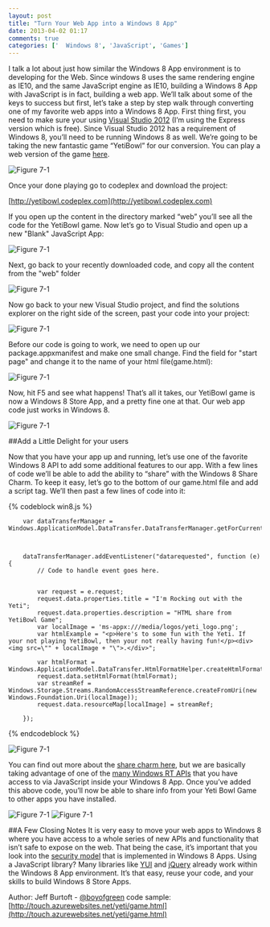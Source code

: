 ```yaml
---
layout: post
title: "Turn Your Web App into a Windows 8 App"
date: 2013-04-02 01:17
comments: true
categories: ['  Windows 8', 'JavaScript', 'Games']
---
```

I talk a lot about just how similar the Windows 8 App environment is to developing for the Web.  Since windows 8 uses the same rendering engine as IE10, and the same JavaScript engine as IE10, building a Windows 8 App with JavaScript is in fact, building a web app.  We’ll talk about some of the keys to success but first, let’s take a step by step walk through converting one of my favorite web apps into a Windows 8 App.
First thing first, you need to make sure your using [Visual Studio 2012](http://www.microsoft.com/visualstudio/eng/products/visual-studio-express-products) (I’m using the Express version which is free).  Since Visual Studio 2012 has a requirement of Windows 8, you’ll need to be running Windows 8 as well.
We’re going to be taking the new fantastic game “YetiBowl” for our conversion.  You can play a web version of the game [here](http://touch.azurewebsites.net/yeti/game.html). 

<img class="figure" alt="Figure 7-1" src="/images/win8app/ieweb.png"> 

Once your done playing go to codeplex and download the project: 

[http://yetibowl.codeplex.com](http://yetibowl.codeplex.com)

If you open up the content in the directory marked “web”  you’ll see all the code for the YetiBowl game.  Now let’s go to Visual Studio and open up a new "Blank" JavaScript App:

<img class="figure" alt="Figure 7-1" src="/images/win8app/VS1.PNG"> 

Next, go back to your recently downloaded code, and copy all the content from the "web" folder

<img class="figure" alt="Figure 7-1" src="/images/win8app/VS2.png"> 

Now go back to your new Visual Studio project, and find the solutions explorer on the right side of the screen, past your code into your project:

<img class="figure" alt="Figure 7-1" src="/images/win8app/VS3.png"> 

Before our code is going to work, we need to open up our package.appxmanifest and make one small change.  Find the field for "start page" and change it to the name of your html file(game.html):

<img class="figure" alt="Figure 7-1" src="/images/win8app/VS4.PNG"> 

Now, hit F5 and see what happens!  That’s all it takes, our YetiBowl game is now a Windows 8 Store App, and a pretty fine one at that.  Our web app code just works in Windows 8.

<img class="figure" alt="Figure 7-1" src="/images/win8app/VS5.PNG"> 

##Add a Little Delight for your users

Now that you have your app up and running, let’s use one of the favorite Windows 8 API to add some additional features to our app.  With a few lines of code we’ll be able to add the ability to “share” with the Windows 8 Share Charm.
  To keep it easy, let’s go to the bottom of our game.html file and add a script tag.  We’ll then past a few lines of code into it:

{% codeblock win8.js %} 



        var dataTransferManager = Windows.ApplicationModel.DataTransfer.DataTransferManager.getForCurrentView();



        dataTransferManager.addEventListener("datarequested", function (e) {
            // Code to handle event goes here.


            var request = e.request;
            request.data.properties.title = "I'm Rocking out with the Yeti";
            request.data.properties.description = "HTML share from YetiBowl Game";
            var localImage = 'ms-appx:///media/logos/yeti_logo.png';
            var htmlExample = "<p>Here's to some fun with the Yeti. If your not playing YetiBowl, then your not really having fun!</p><div><img src=\"" + localImage + "\">.</div>";

            var htmlFormat = Windows.ApplicationModel.DataTransfer.HtmlFormatHelper.createHtmlFormat(htmlExample);
            request.data.setHtmlFormat(htmlFormat);
            var streamRef = Windows.Storage.Streams.RandomAccessStreamReference.createFromUri(new Windows.Foundation.Uri(localImage));
            request.data.resourceMap[localImage] = streamRef;

        });




{% endcodeblock %}

<img class="figure" alt="Figure 7-1" src="/images/win8app/VS6.PNG"> 

You can find out more about the [share charm here](http://msdn.microsoft.com/en-us/library/windows/apps/hh758314.aspx), but we are basically taking advantage of one of the [many Windows RT APIs](http://msdn.microsoft.com/en-us/library/windows/apps/br211377.aspx) that you have access to via JavaScript inside your Windows 8 App.  Once you’ve added this above code, you’ll now be able to share info from your Yeti Bowl Game to other apps you have installed.

<img class="figure" alt="Figure 7-1" src="/images/win8app/VS7.PNG"> 

<img class="figure" alt="Figure 7-1" src="/images/win8app/VS8.PNG"> 

##A Few Closing Notes
It is very easy to move your web apps to Windows 8 where you have access to a whole series of new APIs and functionality that isn’t safe to expose on the web.  That being the case, it’s important that you look into the [security model](http://msdn.microsoft.com/en-us/library/windows/apps/hh849625.aspx) that is implemented in Windows 8 Apps.  Using a JavaScript library?  Many libraries like [YUI](http://www.yuiblog.com/blog/2013/03/12/windows-8-loves-yui/) and [jQuery](http://blogs.msdn.com/b/interoperability/archive/2013/03/29/jquery-adds-support-for-windows-store-apps-creates-new-opportunities-for-javascript-open-source-developers.aspx) already work within the Windows 8 App environment. 
It’s that easy, reuse your code, and your skills to build Windows 8 Store Apps.

Author: Jeff Burtoft - [@boyofgreen](http://www.twitter.com/boyofgreen)
code sample: [http://touch.azurewebsites.net/yeti/game.html](http://touch.azurewebsites.net/yeti/game.html)

